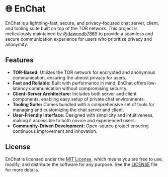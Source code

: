 # 🌐 EnChat

EnChat is a lightning-fast, secure, and privacy-focused chat server, client, and tooling suite built on top of the TOR network. This project is meticulously maintained by [@dawoodb7869](https://github.com/dawoodb7869) to provide a seamless and secure communication experience for users who prioritize privacy and anonymity.

## Features

- **TOR-Based:** Utilizes the TOR network for encrypted and anonymous communication, ensuring the utmost privacy for users.
- **Fast and Reliable:** Built with performance in mind, EnChat offers low-latency communication without compromising security.
- **Client-Server Architecture:** Includes both server and client components, enabling easy setup of private chat environments.
- **Tooling Suite:** Comes bundled with a comprehensive set of tools for managing and customizing the chat server and client.
- **User-Friendly Interface:** Designed with simplicity and intuitiveness, making it accessible to both novice and experienced users.
- **Community-Driven Development:** Open-source project  ensuring continuous improvement and innovation.

## License

EnChat is licensed under the [MIT License](LICENSE), which means you are free to use, modify, and distribute the software for any purpose. See the [LICENSE](LICENSE) file for more details.
